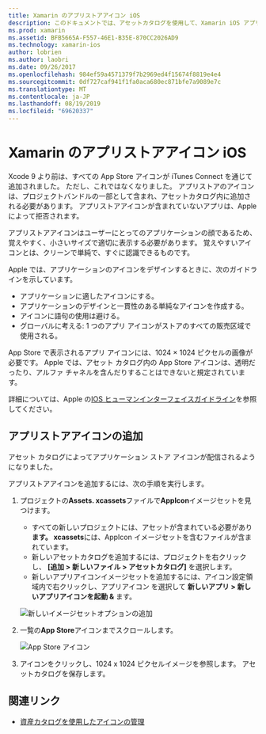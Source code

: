 ```yaml
---
title: Xamarin のアプリストアアイコン iOS
description: このドキュメントでは、アセットカタログを使用して、Xamarin iOS アプリケーションのアプリストアアイコンを管理する方法について説明します。 以前は、アプリストアのアイコンは iTunes Connect で管理されていました。
ms.prod: xamarin
ms.assetid: BFB5665A-F557-46E1-B35E-870CC2026AD9
ms.technology: xamarin-ios
author: lobrien
ms.author: laobri
ms.date: 09/26/2017
ms.openlocfilehash: 984ef59a4571379f7b2969ed4f15674f8819e4e4
ms.sourcegitcommit: 0df727caf941f1fa0aca680ec871bfe7a9089e7c
ms.translationtype: MT
ms.contentlocale: ja-JP
ms.lasthandoff: 08/19/2019
ms.locfileid: "69620337"
---
```

# <a name="app-store-icons-in-xamarinios"></a>Xamarin のアプリストアアイコン iOS

Xcode 9 より前は、すべての App Store アイコンが iTunes Connect を通じて追加されました。 ただし、これではなくなりました。 アプリストアのアイコンは、プロジェクトバンドルの一部として含まれ、アセットカタログ内に追加される必要があります。 アプリストアアイコンが含まれていないアプリは、Apple によって拒否されます。

アプリストアアイコンはユーザーにとってのアプリケーションの顔であるため、覚えやすく、小さいサイズで適切に表示する必要があります。 覚えやすいアイコンとは、クリーンで単純で、すぐに認識できるものです。

Apple では、アプリケーションのアイコンをデザインするときに、次のガイドラインを示しています。

- アプリケーションに適したアイコンにする。
- アプリケーションのデザインと一貫性のある単純なアイコンを作成する。
- アイコンに語句の使用は避ける。
- グローバルに考える: 1 つのアプリ アイコンがストアのすべての販売区域で使用される。

App Store で表示されるアプリ アイコンには、1024 × 1024 ピクセルの画像が必要です。  Apple では、アセット カタログ内の App Store アイコンは、透明だったり、アルファ チャネルを含んだりすることはできないと規定されています。

詳細については、Apple の[IOS ヒューマンインターフェイスガイドライン](https://developer.apple.com/ios/human-interface-guidelines/icons-and-images/image-size-and-resolution/)を参照してください。

## <a name="adding-an-app-store-icon"></a>アプリストアアイコンの追加

アセット カタログによってアプリケーション ストア アイコンが配信されるようになりました。 

アプリストアアイコンを追加するには、次の手順を実行します。

1. プロジェクトの**Assets. xcassets**ファイルで**AppIcon**イメージセットを見つけます。 
    - すべての新しいプロジェクトには、アセットが含まれている必要があり**ます。 xcassets**には、AppIcon イメージセットを含むファイルが含まれています。
    - 新しいアセットカタログを追加するには、プロジェクトを右クリックし、 **[追加 > 新しいファイル > アセットカタログ]** を選択します。
    - 新しいアプリアイコンイメージセットを追加するには、アイコン設定領域内で右クリックし、アプリアイコン を選択して **新しいアプリ > 新しいアプリアイコンを起動 &** ます。

    ![新しいイメージセットオプションの追加](app-store-icon-images/image1.png)

2. 一覧の**App Store**アイコンまでスクロールします。

    ![App Store アイコン](app-store-icon-images/image2.png)

3. アイコンをクリックし、1024 x 1024 ピクセルイメージを参照します。 アセットカタログを保存します。




## <a name="related-links"></a>関連リンク

- [資産カタログを使用したアイコンの管理](~/ios/app-fundamentals/images-icons/app-icons.md#managing)
